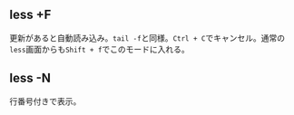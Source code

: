 ## less +F

更新があると自動読み込み。`tail -f`と同様。`Ctrl + C`でキャンセル。通常の`less`画面からも`Shift + f`でこのモードに入れる。

## less -N

行番号付きで表示。